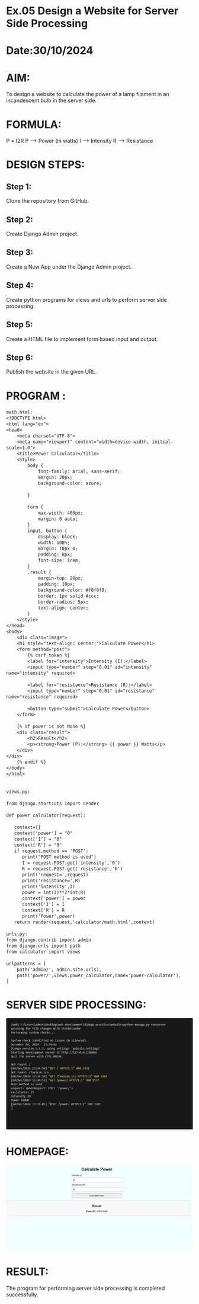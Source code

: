 # Ex.05 Design a Website for Server Side Processing
# Date:30/10/2024
# AIM:
To design a website to calculate the power of a lamp filament in an incandescent bulb in the server side.

# FORMULA:
P = I2R
P --> Power (in watts)
 I --> Intensity
 R --> Resistance

# DESIGN STEPS:
## Step 1:
Clone the repository from GitHub.

## Step 2:
Create Django Admin project.

## Step 3:
Create a New App under the Django Admin project.

## Step 4:
Create python programs for views and urls to perform server side processing.

## Step 5:
Create a HTML file to implement form based input and output.

## Step 6:
Publish the website in the given URL.

# PROGRAM :
~~~
math.html:
<!DOCTYPE html>
<html lang="en">
<head>
    <meta charset="UTF-8">
    <meta name="viewport" content="width=device-width, initial-scale=1.0">
    <title>Power Calculator</title>
    <style>
        body {
            font-family: Arial, sans-serif;
            margin: 20px;
            background-color: azure;
            
        }
        
        form {
            max-width: 400px;
            margin: 0 auto;
        }
        input, button {
            display: block;
            width: 100%;
            margin: 10px 0;
            padding: 8px;
            font-size: 1rem;
        }
        .result {
            margin-top: 20px;
            padding: 10px;
            background-color: #f8f8f8;
            border: 1px solid #ccc;
            border-radius: 5px;
            text-align: center;
        }
    </style>
</head>
<body>
    <div class="image">
    <h1 style="text-align: center;">Calculate Power</h1>
    <form method="post">
        {% csrf_token %}
        <label for="intensity">Intensity (I):</label>
        <input type="number" step="0.01" id="intensity" name="intensity" required>

        <label for="resistance">Resistance (R):</label>
        <input type="number" step="0.01" id="resistance" name="resistance" required>

        <button type="submit">Calculate Power</button>
    </form>

    {% if power is not None %}
    <div class="result">
        <h2>Result</h2>
        <p><strong>Power (P):</strong> {{ power }} Watts</p>
    </div>
</div>
    {% endif %}
</body>
</html>


views.py:

from django.shortcuts import render

def power_calculator(request):

   context={}
   context['power'] = "0"
   context['I'] = "0"
   context['R'] = "0"
   if request.method == 'POST':
      print("POST method is used")
      I = request.POST.get('intensity','0')
      R = request.POST.get('resistance','0')
      print('request=',request)
      print('resistance=',R)
      print('intensity',I)
      power = int(I)**2*int(R)
      context['power'] = power
      context['I'] = I
      context['R'] = R
      print('Power',power)
   return render(request,'calculator/math.html',context)

urls.py:
from django.contrib import admin
from django.urls import path
from calculator import views

urlpatterns = [
    path('admin/', admin.site.urls),
    path('power/',views.power_calculator,name='power-calculator'),
]
~~~


# SERVER SIDE PROCESSING:
![alt text](<Screenshot 2024-12-04 133528.png>)

# HOMEPAGE:
![alt text](<Screenshot 2024-12-04 133337.png>)

# RESULT:
The program for performing server side processing is completed successfully.

